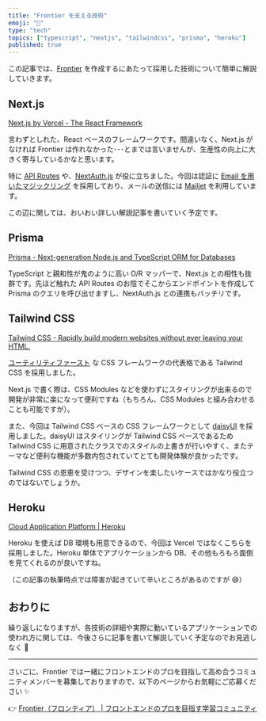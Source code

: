 ```yaml
---
title: "Frontier を支える技術"
emoji: "👏"
type: "tech"
topics: ["typescript", "nextjs", "tailwindcss", "prisma", "heroku"]
published: true
---
```


この記事では、[Frontier](https://frontierjs.herokuapp.com) を作成するにあたって採用した技術について簡単に解説していきます。

## Next.js

[Next.js by Vercel - The React Framework](https://nextjs.org/)

言わずとしれた、React ベースのフレームワークです。間違いなく、Next.js がなければ Frontier は作れなかった･･･とまでは言いませんが、生産性の向上に大きく寄与しているかなと思います。

特に [API Routes](https://nextjs.org/docs/api-routes/introduction) や、[NextAuth.js](https://next-auth.js.org/) が役に立ちました。今回は認証に [Email を用いたマジックリング](https://next-auth.js.org/providers/email) を採用しており、メールの送信には [Mailjet](https://www.mailjet.com/) を利用しています。

この辺に関しては、おいおい詳しい解説記事を書いていく予定です。

## Prisma

[Prisma - Next-generation Node.js and TypeScript ORM for Databases](https://www.prisma.io/)

TypeScript と親和性が鬼のように高い O/R マッパーで、Next.js との相性も抜群です。先ほど触れた API Routes のお陰でそこからエンドポイントを作成して Prisma のクエリを呼び出せますし、NextAuth.js との連携もバッチリです。

## Tailwind CSS

[Tailwind CSS - Rapidly build modern websites without ever leaving your HTML.](https://tailwindcss.com/)

[ユーティリティファースト](https://tailwindcss.jp/docs/utility-first) な CSS フレームワークの代表格である Tailwind CSS を採用しました。

Next.js で書く際は、CSS Modules などを使わずにスタイリングが出来るので開発が非常に楽になって便利ですね（もちろん、CSS Modules と組み合わせることも可能ですが）。

また、今回は Tailwind CSS ベースの CSS フレームワークとして [daisyUI](https://daisyui.com/) を採用しました。daisyUI はスタイリングが Tailwind CSS ベースであるため Tailwind CSS に用意されたクラスでのスタイルの上書きが行いやすく、またテーマなど便利な機能が多数内包されていてとても開発体験が良かったです。

Tailwind CSS の恩恵を受けつつ、デザインを楽したいケースではかなり役立つのではないでしょうか。

## Heroku

[Cloud Application Platform | Heroku](https://www.heroku.com/)

Heroku を使えば DB 環境も用意できるので、今回は Vercel ではなくこちらを採用しました。Heroku 単体でアプリケーションから DB、その他もろもろ面倒を見てくれるのが良いですね。

（この記事の執筆時点では障害が起きていて辛いところがあるのですが 😅）

## おわりに

繰り返しになりますが、各技術の詳細や実際に動いているアプリケーションでの使われ方に関しては、今後さらに記事を書いて解説していく予定なのでお見逃しなく 🙌

---

さいごに、Frontier では一緒にフロントエンドのプロを目指して高め合うコミュニティメンバーを募集しておりますので、以下のページからお気軽にご応募ください ✨

👉 [Frontier（フロンティア） | フロントエンドのプロを目指す学習コミュニティ](https://frontierjs.herokuapp.com/)
